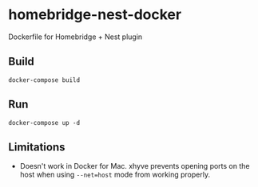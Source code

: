 # homebridge-nest-docker

Dockerfile for Homebridge + Nest plugin

## Build

    docker-compose build

## Run

    docker-compose up -d

## Limitations

- Doesn't work in Docker for Mac. xhyve prevents opening ports on the host when using `--net=host` mode from working properly.
